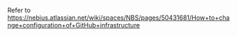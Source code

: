 Refer to https://nebius.atlassian.net/wiki/spaces/NBS/pages/50431681/How+to+change+configuration+of+GitHub+infrastructure